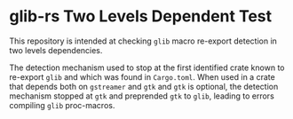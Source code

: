 # glib-rs Two Levels Dependent Test

This repository is intended at checking `glib` macro
re-export detection in two levels dependencies.

The detection mechanism used to stop at the first identified crate known
to re-export `glib` and which was found in `Cargo.toml`. When used in a crate
that depends both on `gstreamer` and `gtk` and `gtk` is optional, the detection
mechanism stopped at `gtk` and preprended `gtk` to `glib`, leading to errors
compiling `glib` proc-macros.